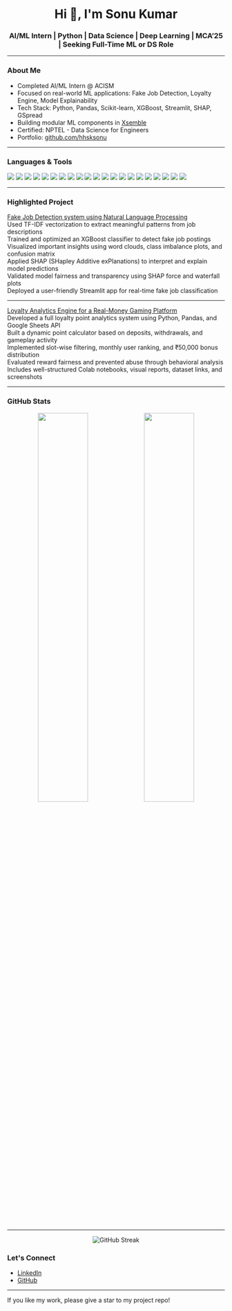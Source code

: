 <h1 align="center">Hi 👋, I'm Sonu Kumar</h1>
<h3 align="center"> AI/ML Intern | Python | Data Science | Deep Learning | MCA’25 | Seeking Full-Time ML or DS Role </h3>

---

### About Me

- Completed AI/ML Intern @ ACISM  
- Focused on real-world ML applications: Fake Job Detection, Loyalty Engine, Model Explainability  
- Tech Stack: Python, Pandas, Scikit-learn, XGBoost, Streamlit, SHAP, GSpread  
- Building modular ML components in [Xsemble](https://xsemble.com)  
- Certified: NPTEL - Data Science for Engineers  
- Portfolio: [github.com/hhsksonu](https://github.com/hhsksonu)  

---
### Languages & Tools

<p align="left">
  <!-- Programming Languages -->
  <img src="https://img.shields.io/badge/Python-3776AB?logo=python&logoColor=white" />
  <img src="https://img.shields.io/badge/C%2B%2B-00599C?logo=c%2B%2B&logoColor=white" />
  <img src="https://img.shields.io/badge/SQL-003B57?logo=sqlite&logoColor=white" />

  <!-- Python Libraries -->
  <img src="https://img.shields.io/badge/Numpy-013243?logo=numpy&logoColor=white" />
  <img src="https://img.shields.io/badge/Pandas-150458?logo=pandas&logoColor=white" />
  <img src="https://img.shields.io/badge/TensorFlow-FF6F00?logo=tensorflow&logoColor=white" />
  <img src="https://img.shields.io/badge/OpenCV-5C3EE8?logo=opencv&logoColor=white" />
  <img src="https://img.shields.io/badge/Flask-000000?logo=flask&logoColor=white" />
  <img src="https://img.shields.io/badge/Scikit--Learn-F7931E?logo=scikit-learn&logoColor=white" />
  <img src="https://img.shields.io/badge/Streamlit-FF4B4B?logo=streamlit&logoColor=white" />

  <!-- Statistics & Math -->
  <img src="https://img.shields.io/badge/Scipy-8CAAE6?logo=scipy&logoColor=white" />
  <img src="https://img.shields.io/badge/Statsmodels-5B8BB4?logo=python&logoColor=white" />
  <img src="https://img.shields.io/badge/Mathematics-E4405F?logo=wolframmathematica&logoColor=white" />

  <!-- Data Viz -->
  <img src="https://img.shields.io/badge/Matplotlib-11557C?logo=plotly&logoColor=white" />
  <img src="https://img.shields.io/badge/Seaborn-5385C1?logo=python&logoColor=white" />
  <img src="https://img.shields.io/badge/Plotly-3F4F75?logo=plotly&logoColor=white" />

  <!-- Tools -->
  <img src="https://img.shields.io/badge/Git-F05032?logo=git&logoColor=white" />
  <img src="https://img.shields.io/badge/FastAPI-009688?logo=fastapi&logoColor=white" />
  <img src="https://img.shields.io/badge/Xsemble-000000?logoColor=white" />
  <img src="https://img.shields.io/badge/Android%20Studio-3DDC84?logo=androidstudio&logoColor=white" />
  <img src="https://img.shields.io/badge/WordPress-21759B?logo=wordpress&logoColor=white" />
</p>

---

### Highlighted Project

[Fake Job Detection system using Natural Language Processing](https://github.com/hhsksonu/fake-job-detector-using-nlp)  
Used TF-IDF vectorization to extract meaningful patterns from job descriptions  
Trained and optimized an XGBoost classifier to detect fake job postings  
Visualized important insights using word clouds, class imbalance plots, and confusion matrix  
Applied SHAP (SHapley Additive exPlanations) to interpret and explain model predictions  
Validated model fairness and transparency using SHAP force and waterfall plots  
Deployed a user-friendly Streamlit app for real-time fake job classification 

---
[Loyalty Analytics Engine for a Real-Money Gaming Platform](https://github.com/hhsksonu/Loyalty-Analytics-Engine-Gaming-Platform)  
Developed a full loyalty point analytics system using Python, Pandas, and Google Sheets API  
Built a dynamic point calculator based on deposits, withdrawals, and gameplay activity  
Implemented slot-wise filtering, monthly user ranking, and ₹50,000 bonus distribution  
Evaluated reward fairness and prevented abuse through behavioral analysis  
Includes well-structured Colab notebooks, visual reports, dataset links, and screenshots  

---
### GitHub Stats

<p align="center">
  <img src="https://github-readme-stats.vercel.app/api?username=hhsksonu&show_icons=true&theme=default" width="48%" />
  <img src="https://github-readme-stats.vercel.app/api/top-langs/?username=hhsksonu&layout=compact&theme=default" width="48%" />
</p>

---
<p align="center">
  <img src="https://github-readme-streak-stats.herokuapp.com/?user=hhsksonu&theme=tokyonight" alt="GitHub Streak" />
</p>

### Let's Connect

- [LinkedIn](https://www.linkedin.com/in/hhsksonu)
- [GitHub](https://github.com/hhsksonu)

---

If you like my work, please give a star to my project repo!
